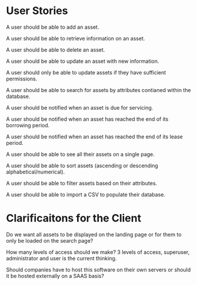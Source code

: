 # User Stories 

A user should be able to add an asset.

A user should be able to retrieve information on an asset.

A user should be able to delete an asset.

A user should be able to update an asset with new information. 

A user should only be able to update assets if they have sufficient permissions. 

A user should be able to search for assets by attributes contianed within the database. 

A user should be notified when an asset is due for servicing. 

A user should be notified when an asset has reached the end of its borrowing period.

A user should be notified when an asset has reached the end of its lease period.

A user should be able to see all their assets on a single page. 

A user should be able to sort assets (ascending or descending alphabetical/numerical).

A user should be able to filter assets based on their attributes.

A user should be able to import a CSV to populate their database.


# Clarificaitons for the Client

Do we want all assets to be displayed on the landing page or for them to only be loaded on the search page?

How many levels of access should we make? 3 levels of access, superuser, administrator and user is the current thinking.

Should companies have to host this software on their own servers or should it be hosted externally on a SAAS basis?
